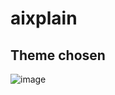 # aixplain

## Theme chosen
![image](https://github.com/user-attachments/assets/5a1e7ff5-9646-4e46-bc9f-04d3b7008969)
